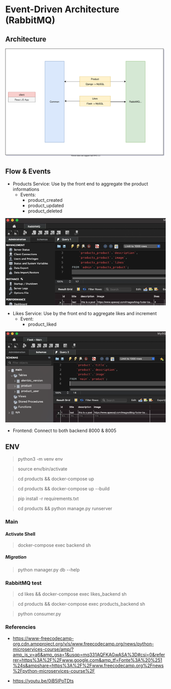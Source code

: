 # Event-Driven Architecture (RabbitMQ)

## Architecture

![Diagram](Diagram.drawio.svg)

## Flow & Events
- Products Service: Use by the front end to aggregate the product informations
    - Events:
        - product_created
        - product_updated
        - product_deleted

![preview](admin_service.png)

- Likes Service: Use by the front end to aggregate likes and increment
    - Event:
        - product_liked

![preview](main_service.png)

- Frontend: Connect to both backend 8000 & 8005


## ENV

> python3 -m venv env

> source env/bin/activate

> cd products && docker-compose up 

> cd products && docker-compose up --build

> pip install -r requirements.txt

> cd products && python manage.py runserver


### Main

#### Activate Shell

> docker-compose exec backend sh

##### Migration
> python manager.py db --help


### RabbitMQ test

> cd likes && docker-compose exec likes_backend sh

> cd products && docker-compose exec products_backend sh

> python consumer.py

### Referencies
- https://www-freecodecamp-org.cdn.ampproject.org/v/s/www.freecodecamp.org/news/python-microservices-course/amp/?amp_js_v=a6&amp_gsa=1&usqp=mq331AQFKAGwASA%3D#csi=0&referrer=https%3A%2F%2Fwww.google.com&amp_tf=Fonte%3A%20%251%24s&ampshare=https%3A%2F%2Fwww.freecodecamp.org%2Fnews%2Fpython-microservices-course%2F

- https://youtu.be/0iB5IPoTDts